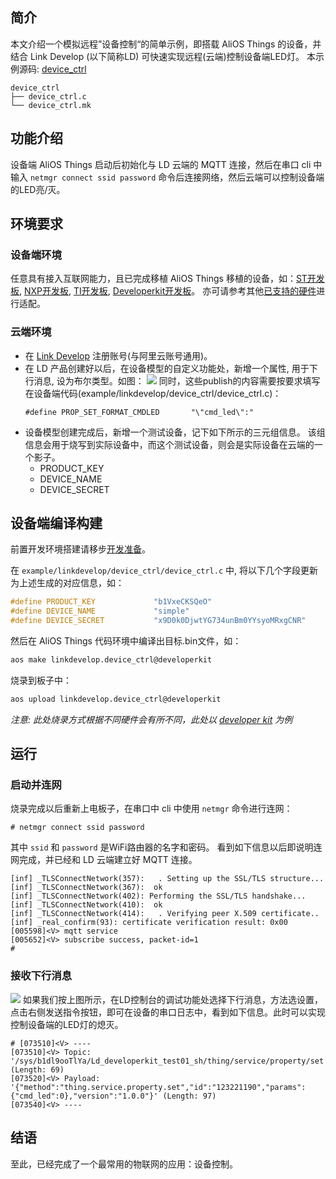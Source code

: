 


## 简介

本文介绍一个模拟远程”设备控制“的简单示例，即搭载 AliOS Things 的设备，并结合 Link Develop (以下简称LD) 可快速实现远程(云端)控制设备端LED灯。
本示例源码: [device_ctrl](https://github.com/alibaba/AliOS-Things/tree/developer/example/linkdevelop/device_ctrl)
```
device_ctrl
├── device_ctrl.c
└── device_ctrl.mk
```

## 功能介绍

设备端 AliOS Things 启动后初始化与 LD 云端的 MQTT 连接，然后在串口 cli 中输入 `netmgr connect ssid password` 命令后连接网络，然后云端可以控制设备端的LED亮/灭。


## 环境要求

### 设备端环境
任意具有接入互联网能力，且已完成移植 AliOS Things 移植的设备，如：[ST开发板](https://linkdevelop.aliyun.com/device-doc#dev-st-guide.html), [NXP开发板](https://linkdevelop.aliyun.com/device-doc#dev-nxp-guide.html), [TI开发板](https://linkdevelop.aliyun.com/device-doc#dev-ti-guide.html), [Developerkit开发板](http://aliosthings.io/#/developerkit)。
亦可请参考其他[已支持的硬件](https://github.com/alibaba/AliOS-Things/tree/master/board)进行适配。

### 云端环境

* 在 [Link Develop](https://linkdevelop.aliyun.com) 注册账号(与阿里云账号通用)。
* 在 LD 产品创建好以后，在设备模型的自定义功能处，新增一个属性, 用于下行消息, 设为布尔类型。如图：
![](https://img.alicdn.com/tfs/TB1yGW0XHPpK1RjSZFFXXa5PpXa-1657-602.png)
同时，这些publish的内容需要按要求填写在设备端代码(example/linkdevelop/device_ctrl/device_ctrl.c)：
    ```
    #define PROP_SET_FORMAT_CMDLED       "\"cmd_led\":"
    ```
* 设备模型创建完成后，新增一个测试设备，记下如下所示的三元组信息。
  该组信息会用于烧写到实际设备中，而这个测试设备，则会是实际设备在云端的一个影子。
	* PRODUCT_KEY
	* DEVICE_NAME
	* DEVICE_SECRET


## 设备端编译构建

前置开发环境搭建请移步[开发准备](https://linkdevelop.aliyun.com/device-doc#dev-prepare.html)。

在 `example/linkdevelop/device_ctrl/device_ctrl.c` 中, 将以下几个字段更新为上述生成的对应信息，如：
```c
#define PRODUCT_KEY             "b1VxeCKSQeO"
#define DEVICE_NAME             "simple"
#define DEVICE_SECRET           "x9D0k0DjwtYG734unBm0YYsyoMRxgCNR"
```

然后在 AliOS Things 代码环境中编译出目标.bin文件，如：
```sh
aos make linkdevelop.device_ctrl@developerkit
```
烧录到板子中：
```sh
aos upload linkdevelop.device_ctrl@developerkit 
```
_注意: 此处烧录方式根据不同硬件会有所不同，此处以 [developer kit](https://github.com/alibaba/AliOS-Things/tree/developer/board/developerkit) 为例_

## 运行

### 启动并连网
烧录完成以后重新上电板子，在串口中 cli 中使用 `netmgr` 命令进行连网：
```
# netmgr connect ssid password
```
其中 `ssid` 和 `password` 是WiFi路由器的名字和密码。
看到如下信息以后即说明连网完成，并已经和 LD 云端建立好 MQTT 连接。
```
[inf] _TLSConnectNetwork(357):   . Setting up the SSL/TLS structure...
[inf] _TLSConnectNetwork(367):  ok
[inf] _TLSConnectNetwork(402): Performing the SSL/TLS handshake...
[inf] _TLSConnectNetwork(410):  ok
[inf] _TLSConnectNetwork(414):   . Verifying peer X.509 certificate..
[inf] _real_confirm(93): certificate verification result: 0x00
[005598]<V> mqtt service
[005652]<V> subscribe success, packet-id=1
# 
```

### 接收下行消息
![](https://img.alicdn.com/tfs/TB1nnk2XQvoK1RjSZPfXXXPKFXa-1690-603.png)
如果我们按上图所示，在LD控制台的调试功能处选择下行消息，方法选设置，点击右侧发送指令按钮，即可在设备的串口日志中，看到如下信息。此时可以实现控制设备端的LED灯的熄灭。
```
# [073510]<V> ----
[073510]<V> Topic: '/sys/b1dl9ooTlYa/Ld_developerkit_test01_sh/thing/service/property/set' (Length: 69)
[073520]<V> Payload: '{"method":"thing.service.property.set","id":"123221190","params":{"cmd_led":0},"version":"1.0.0"}' (Length: 97)
[073540]<V> ----
```

## 结语
至此，已经完成了一个最常用的物联网的应用：设备控制。
